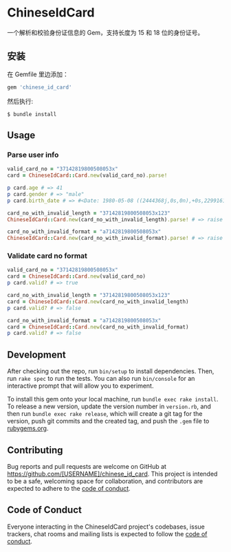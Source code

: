 # ChineseIdCard
一个解析和校验身份证信息的 Gem，支持长度为 15 和 18 位的身份证号。

## 安装

在 Gemfile 里边添加：

```ruby
gem 'chinese_id_card'
```

然后执行:

    $ bundle install

## Usage

### Parse user info
```ruby
valid_card_no = "37142819800508053x"
card = ChineseIdCard::Card.new(valid_card_no).parse!

p card.age # => 41
p card.gender # => "male"
p card.birth_date # => #<Date: 1980-05-08 ((2444368j,0s,0n),+0s,2299161j)>

card_no_with_invalid_length = "37142819800508053x123"
ChineseIdCard::Card.new(card_no_with_invalid_length).parse! # => raise ChineseIdCard::CardNoLengthInvalidError

card_no_with_invalid_format = "a7142819800508053x"
ChineseIdCard::Card.new(card_no_with_invalid_format).parse! # => raise ChineseIdCard::CardNoFormatInvalidError
```

### Validate card no format
```ruby
valid_card_no = "37142819800508053x"
card = ChineseIdCard::Card.new(valid_card_no)
p card.valid? # => true

card_no_with_invalid_length = "37142819800508053x123"
card = ChineseIdCard::Card.new(card_no_with_invalid_length) 
p card.valid? # => false

card_no_with_invalid_format = "a7142819800508053x"
card = ChineseIdCard::Card.new(card_no_with_invalid_format)
p card.valid? # => false
```


## Development

After checking out the repo, run `bin/setup` to install dependencies. Then, run `rake spec` to run the tests. You can also run `bin/console` for an interactive prompt that will allow you to experiment.

To install this gem onto your local machine, run `bundle exec rake install`. To release a new version, update the version number in `version.rb`, and then run `bundle exec rake release`, which will create a git tag for the version, push git commits and the created tag, and push the `.gem` file to [rubygems.org](https://rubygems.org).

## Contributing

Bug reports and pull requests are welcome on GitHub at https://github.com/[USERNAME]/chinese_id_card. This project is intended to be a safe, welcoming space for collaboration, and contributors are expected to adhere to the [code of conduct](https://github.com/[USERNAME]/chinese_id_card/blob/master/CODE_OF_CONDUCT.md).

## Code of Conduct

Everyone interacting in the ChineseIdCard project's codebases, issue trackers, chat rooms and mailing lists is expected to follow the [code of conduct](https://github.com/[USERNAME]/chinese_id_card/blob/master/CODE_OF_CONDUCT.md).
